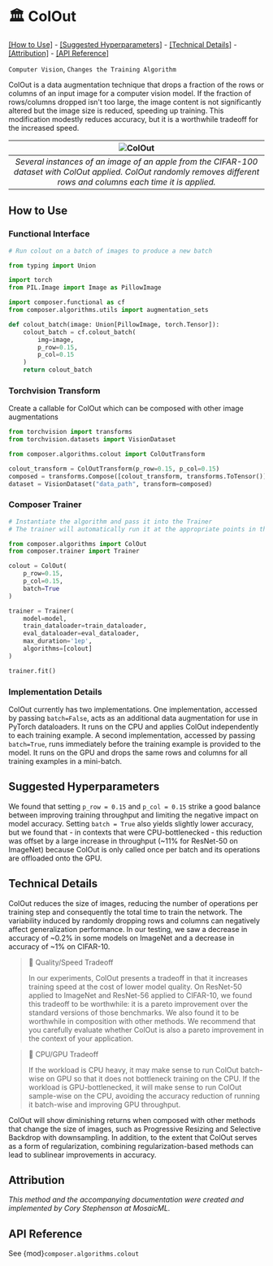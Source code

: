 # 🏛️ ColOut

[\[How to Use\]](#how-to-use) - [\[Suggested Hyperparameters\]](#suggested-hyperparameters) - [\[Technical Details\]](#technical-details) - [\[Attribution\]](#attribution) - [\[API Reference\]](#api-reference)

`Computer Vision`, `Changes the Training Algorithm`

ColOut is a data augmentation technique that drops a fraction of the rows or columns of an input image for a computer vision model.
If the fraction of rows/columns dropped isn't too large, the image content is not significantly altered but the image size is reduced, speeding up training.
This modification modestly reduces accuracy, but it is a worthwhile tradeoff for the increased speed.

| ![ColOut](https://storage.googleapis.com/docs.mosaicml.com/images/methods/col_out.png) |
|:--:
|*Several instances of an image of an apple from the CIFAR-100 dataset with ColOut applied. ColOut randomly removes different rows and columns each time it is applied.*|

## How to Use

### Functional Interface

```python
# Run colout on a batch of images to produce a new batch

from typing import Union

import torch
from PIL.Image import Image as PillowImage

import composer.functional as cf
from composer.algorithms.utils import augmentation_sets

def colout_batch(image: Union[PillowImage, torch.Tensor]):
    colout_batch = cf.colout_batch(
        img=image,
        p_row=0.15,
        p_col=0.15
    )
    return colout_batch
```

###  Torchvision Transform

Create a callable for ColOut which can be composed with other image augmentations

```python
from torchvision import transforms
from torchvision.datasets import VisionDataset

from composer.algorithms.colout import ColOutTransform

colout_transform = ColOutTransform(p_row=0.15, p_col=0.15)
composed = transforms.Compose([colout_transform, transforms.ToTensor()])
dataset = VisionDataset("data_path", transform=composed)
```

### Composer Trainer

<!--pytest.mark.gpu-->
<!--
```python
from torch.utils.data import DataLoader
from tests.common import RandomClassificationDataset, SimpleModel

model = SimpleModel()
train_dataloader = DataLoader(RandomClassificationDataset())
eval_dataloader = DataLoader(RandomClassificationDataset())
```
-->
<!--pytest-codeblocks:cont-->
```python
# Instantiate the algorithm and pass it into the Trainer
# The trainer will automatically run it at the appropriate points in the training loop

from composer.algorithms import ColOut
from composer.trainer import Trainer

colout = ColOut(
    p_row=0.15,
    p_col=0.15,
    batch=True
)

trainer = Trainer(
    model=model,
    train_dataloader=train_dataloader,
    eval_dataloader=eval_dataloader,
    max_duration='1ep',
    algorithms=[colout]
)

trainer.fit()
```

### Implementation Details

ColOut currently has two implementations.
One implementation, accessed by passing `batch=False`, acts as an additional data augmentation for use in PyTorch dataloaders. It runs on the CPU and applies ColOut independently to each training example.
A second implementation, accessed by passing `batch=True`, runs immediately before the training example is provided to the model. It runs on the GPU and drops the same rows and columns for all training examples in a mini-batch.

## Suggested Hyperparameters

We found that setting `p_row = 0.15` and `p_col = 0.15` strike a good balance between improving training throughput and limiting the negative impact on model accuracy. Setting `batch = True` also yields slightly lower accuracy, but we found that - in contexts that were CPU-bottlenecked - this reduction was offset by a large increase in throughput (~11% for ResNet-50 on ImageNet) because ColOut is only called once per batch and its operations are offloaded onto the GPU.

## Technical Details

ColOut reduces the size of images, reducing the number of operations per training step and consequently the total time to train the network.
The variability induced by randomly dropping rows and columns can negatively affect generalization performance. In our testing, we saw a decrease in accuracy of ~0.2% in some models on ImageNet and a decrease in accuracy of ~1% on CIFAR-10.

> 🚧 Quality/Speed Tradeoff
>
> In our experiments, ColOut presents a tradeoff in that it increases training speed at the cost of lower model quality.
> On ResNet-50 applied to ImageNet and ResNet-56 applied to CIFAR-10, we found this tradeoff to be worthwhile: it is a pareto improvement over the standard versions of those benchmarks.
> We also found it to be worthwhile in composition with other methods.
> We recommend that you carefully evaluate whether ColOut is also a pareto improvement in the context of your application.

> 🚧 CPU/GPU Tradeoff
>
> If the workload is CPU heavy, it may make sense to run ColOut batch-wise on GPU so that it does not bottleneck training on the CPU. If the workload is GPU-bottlenecked, it will make sense to run ColOut sample-wise on the CPU, avoiding the accuracy reduction of running it batch-wise and improving GPU throughput.

ColOut will show diminishing returns when composed with other methods that change the size of images, such as Progressive Resizing and Selective Backdrop with downsampling. In addition, to the extent that ColOut serves as a form of regularization, combining regularization-based methods can lead to sublinear improvements in accuracy.

## Attribution


*This method and the accompanying documentation were created and implemented by Cory Stephenson at MosaicML.*

## API Reference

See {mod}`composer.algorithms.colout`

